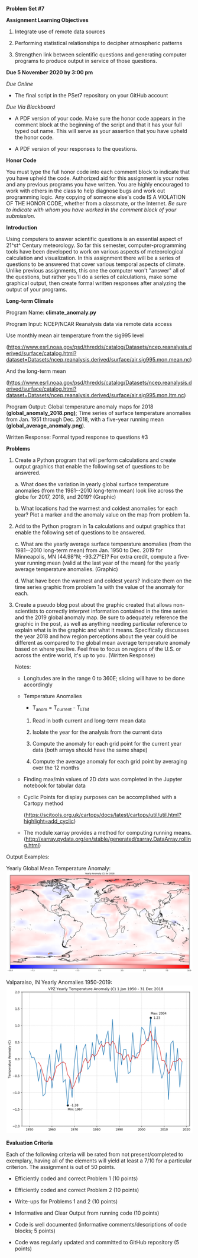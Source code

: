 **Problem Set \#7**

**Assignment Learning Objectives**

1.  Integrate use of remote data sources

2.  Performing statistical relationships to decipher atmospheric
    patterns

3.  Strengthen link between scientific questions and generating computer
    programs to produce output in service of those questions.

**Due 5 November 2020 by 3:00 pm**

*Due Online*

-   The final script in the PSet7 repository on your GitHub account

*Due Via Blackboard*

-   A PDF version of your code. Make sure the honor code appears in the comment block at the beginning of the script and that it has your full typed out name. This will serve as your assertion that you have upheld the honor code.

-   A PDF version of your responses to the questions.

**Honor Code**

You must type the full honor code into each comment block to indicate
that you have upheld the code. Authorized aid for this assignment is
your notes and any previous programs you have written. You are highly
encouraged to work with others in the class to help diagnose bugs and
work out programming logic. Any copying of someone else's code IS A
VIOLATION OF THE HONOR CODE, whether from a classmate, or the Internet.
*Be sure to indicate with whom you have worked in the comment block of
your submission.*

**Introduction**

Using computers to answer scientific questions is an essential aspect of
21^st^ Century meteorology. So far this semester, computer-programming
tools have been developed to work on various aspects of meteorological
calculation and visualization. In this assignment there will be a series
of questions to be answered that cover various temporal aspects of
climate. Unlike previous assignments, this one the computer won't
"answer" all of the questions, but rather you'll do a series of
calculations, make some graphical output, then create formal written
responses after analyzing the output of your programs.

**Long-term Climate**

Program Name: **climate\_anomaly.py**

Program Input: NCEP/NCAR Reanalysis data via remote data access

Use monthly mean air temperature from the sig995 level

(<https://www.esrl.noaa.gov/psd/thredds/catalog/Datasets/ncep.reanalysis.derived/surface/catalog.html?dataset=Datasets/ncep.reanalysis.derived/surface/air.sig995.mon.mean.nc>)

And the long-term mean

(<https://www.esrl.noaa.gov/psd/thredds/catalog/Datasets/ncep.reanalysis.derived/surface/catalog.html?dataset=Datasets/ncep.reanalysis.derived/surface/air.sig995.mon.ltm.nc>)

Program Output: Global temperature anomaly maps for 2018
(**global\_anomaly\_2018.png)**; Time series of surface temperature
anomalies from Jan. 1951 through Dec. 2018, with a five-year running
mean (**global\_average\_anomaly.png**).

Written Response: Formal typed response to questions \#3

**Problems**

1.  Create a Python program that will perform calculations and create
    output graphics that enable the following set of questions to be
    answered.

    a.  What does the variation in yearly global surface temperature
        anomalies (from the 1981--2010 long-term mean) look like across
        the globe for 2017, 2018, and 2019? (Graphic)

    b.  What locations had the warmest and coldest anomalies for each
        year? Plot a marker and the anomaly value on the map from
        problem 1a.

2.  Add to the Python program in 1a calculations and output graphics
    that enable the following set of questions to be answered.

    c.  What are the yearly average surface temperature anomalies (from
        the 1981--2010 long-term mean) from Jan. 1950 to Dec. 2019 for
        Minneapolis, MN (44.98°N; -93.27°E)? For extra credit, compute a
        five-year running mean (valid at the last year of the mean) for
        the yearly average temperature anomalies. (Graphic)

    d.  What have been the warmest and coldest years? Indicate them on
        the time series graphic from problem 1a with the value of the
        anomaly for each.

3.  Create a pseudo blog post about the graphic created that allows
    non-scientists to correctly interpret information contained in the
    time series and the 2019 global anomaly map. Be sure to adequately
    reference the graphic in the post, as well as anything needing
    particular reference to explain what is in the graphic and what it
    means. Specifically discusses the year 2018 and how region
    perceptions about the year could be different as compared to the
    global mean average temperature anomaly based on where you live.
    Feel free to focus on regions of the U.S. or across the entire
    world, it's up to you. (Written Response)

    Notes:

    -   Longitudes are in the range 0 to 360E; slicing will have to be
        done accordingly

    -   Temperature Anomalies

        - T<sub>anom</sub> = T<sub>current</sub> - T<sub>LTM</sub>

        1. Read in both current and long-term mean data

        2. Isolate the year for the analysis from the current data

        3. Compute the anomaly for each grid point for the current year data (both arrays should have the same shape)

        4. Compute the average anomaly for each grid point by averaging over the 12 months

    -   Finding max/min values of 2D data was completed in the Jupyter
        notebook for tabular data

    -   Cyclic Points for display purposes can be accomplished with a
        Cartopy method

        (<https://scitools.org.uk/cartopy/docs/latest/cartopy/util/util.html?highlight=add_cyclic>)

    -   The module xarray provides a method for computing running means.
        (<http://xarray.pydata.org/en/stable/generated/xarray.DataArray.rolling.html>)

Output Examples:

Yearly Global Mean Temperature Anomaly:
![Global yearly temperature anomalies for 2018](global_anomaly_2018.png)

Valparaiso, IN Yearly Anomalies 1950-2019:
![VPZ Temperature Anomaly 1950-2018](VPZ_anomaly_1950_2018.png)

**Evaluation Criteria**

Each of the following criteria will be rated from not present/completed
to exemplary, having all of the elements will yield at least a 7/10 for
a particular criterion. The assignment is out of 50 points.

-   Efficiently coded and correct Problem 1 (10 points)

-   Efficiently coded and correct Problem 2 (10 points)

-   Write-ups for Problems 1 and 2 (10 points)

-   Informative and Clear Output from running code (10 points)

-   Code is well documented (informative comments/descriptions of code
    blocks; 5 points)

-   Code was regularly updated and committed to GitHub repository (5
    points)
